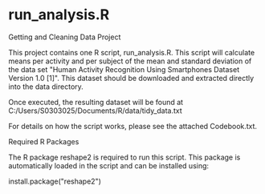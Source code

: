 # run_analysis.R
Getting and Cleaning Data Project

This project contains one R script, run_analysis.R.  This script will calculate means per activity and per subject of the mean and standard deviation of the data set "Human Activity Recognition Using Smartphones Dataset Version 1.0 [1]". This dataset should be downloaded and extracted directly into the data directory.

Once executed, the resulting dataset will be found at C:/Users/S0303025/Documents/R/data/tidy_data.txt

For details on how the script works, please see the attached Codebook.txt.

Required R Packages

The R package reshape2 is required to run this script. This package is automatically loaded in the script and can be installed using:

install.package("reshape2")
